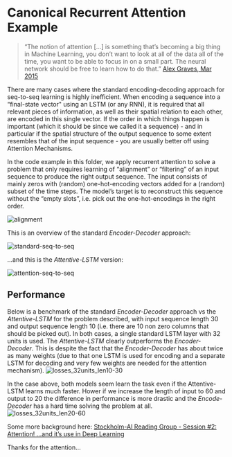 # Canonical Recurrent Attention Example

> “The notion of attention [...] is something that’s becoming a big thing in Machine Learning, you don’t want to look at all of the data all of the time, you want to be able to focus in on a small part. The neural network should be free to learn how to do that.” [Alex Graves, Mar 2015](https://www.youtube.com/watch?v=-yX1SYeDHbg)

There are many cases where the standard encoding-decoding approach for seq-to-seq learning is highly inefficient. When encoding a sequence into a “final-state vector" using an LSTM (or any RNN), it is required that all relevant pieces of information, as well as their spatial relation to each other, are encoded in this single vector. If the order in which things happen is important (which it should be since we called it a sequence) - and in particular if the spatial structure of the output sequence to some extent resembles that of the input sequence - you are usually better off using Attention Mechanisms.

In the code example in this folder, we apply recurrent attention to solve a problem that only requires learning of “alignment” or “filtering” of an input sequence to produce the right output sequence. The input consists of mainly zeros with (random) one-hot-encoding vectors added for a (random) subset of the time steps. The model’s target is to reconstruct this sequence without the “empty slots”, i.e. pick out the one-hot-encodings in the right order.

![alignment](https://user-images.githubusercontent.com/5502349/31042881-14f47180-a5b2-11e7-9925-3b6499648f5b.png)

This is an overview of the standard _Encoder-Decoder_ approach:

![standard-seq-to-seq](https://user-images.githubusercontent.com/5502349/31042886-253041fa-a5b2-11e7-8f75-953563fd3515.png)

...and this is the _Attentive-LSTM_ version:

![attention-seq-to-seq](https://user-images.githubusercontent.com/5502349/31042888-2ebd993e-a5b2-11e7-9e13-070ca8135369.png)


## Performance
Below is a benchmark of the standard _Encoder-Decoder_ approach vs the _Attentive-LSTM_ for the problem described, with input sequence length 30 and output sequence length 10 (i.e. there are 10 non zero columns that should be picked out). In both cases, a single standard LSTM layer with 32 units is used. The _Attentive-LSTM_ clearly outperforms the _Encoder-Decoder_. This is despite the fact that the _Encoder-Decoder_ has about twice as many weights (due to that one LSTM is used for encoding and a separate LSTM for decoding and very few weights are needed for the attention mechanism).
![losses_32units_len10-30](https://user-images.githubusercontent.com/5502349/31045863-34bcb8a2-a5ed-11e7-8cda-784b711c368c.png)

In the case above, both models seem learn the task even if the Attentive-LSTM learns much faster. Hower if we increase the length of input to 60 and output to 20 the difference in performance is more drastic and the _Encode-Decoder_ has a hard time solving the problem at all.
![losses_32units_len20-60](https://user-images.githubusercontent.com/5502349/31045865-413c7b9e-a5ed-11e7-9e88-5a293fd4f9a8.png)


Some more background here: [Stockholm-AI Reading Group - Session #2: Attention! ...and it’s use in Deep Learning](https://github.com/andhus/stockholm-ai-reading-group/blob/master/Session-%232-2017-08-23/Attention%20and%20it's%20use%20in%20Deep%20Learning.pdf)

Thanks for the attention...